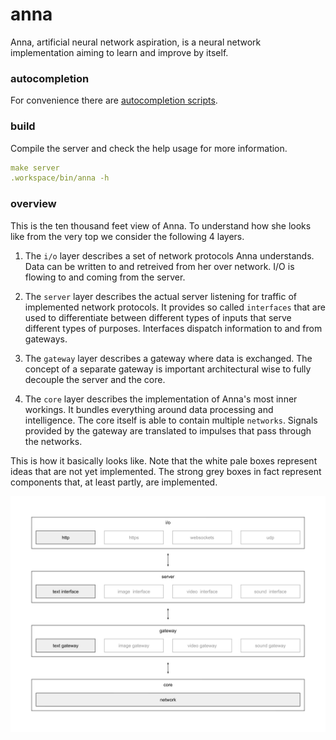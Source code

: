 # anna
Anna, artificial neural network aspiration, is a neural network implementation
aiming to learn and improve by itself.

### autocompletion
For convenience there are [autocompletion scripts](autocompletion.md).

### build
Compile the server and check the help usage for more information.

```yaml
make server
.workspace/bin/anna -h
```

### overview
This is the ten thousand feet view of Anna. To understand how she looks like
from the very top we consider the following 4 layers.

1. The `i/o` layer describes a set of network protocols Anna understands. Data
   can be written to and retreived from her over network. I/O is flowing to and
   coming from the server.

2. The `server` layer describes the actual server listening for traffic of
   implemented network protocols. It provides so called `interfaces` that are
   used to differentiate between different types of inputs that serve different
   types of purposes. Interfaces dispatch information to and from gateways.

3. The `gateway` layer describes a gateway where data is exchanged. The concept
   of a separate gateway is important architectural wise to fully decouple the
   server and the core.

4. The `core` layer describes the implementation of Anna's most inner workings.
   It bundles everything around data processing and intelligence. The core
   itself is able to contain multiple `networks`. Signals provided by the
   gateway are translated to impulses that pass through the networks.

This is how it basically looks like. Note that the white pale boxes represent
ideas that are not yet implemented. The strong grey boxes in fact represent
components that, at least partly, are implemented.

![anna](image/anna.png)
